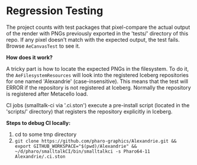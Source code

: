 # Regression Testing

The project counts with test packages that pixel-compare the actual output of the render with PNGs previously exported in the 'tests/' directory of this repo. 
If any pixel doesn't match with the expected output, the test fails. Browse `AeCanvasTest` to see it. 

**How does it work?**

A tricky part is how to locate the expected PNGs in the filesystem. To do it, the `AeFilesystemResources` will look into the registered Iceberg repositories for one named 'Alexandrie' (case-insensitive). This means that the test will ERROR if the repository is not registered at Iceberg. Normally the repository is registered after Metacello load. 

CI jobs (smalltalk-ci via '.ci.ston') execute a pre-install script (located in the 'scripts/' directory) that registers the repository explicitly in Iceberg.

**Steps to debug CI locally:**

1. cd to some tmp directory
2. `git clone https://github.com/pharo-graphics/Alexandrie.git && export GITHUB_WORKSPACE="$(pwd)/Alexandrie" && ~/d/pharo/smalltalkCI/bin/smalltalkci -s Pharo64-11 Alexandrie/.ci.ston`

